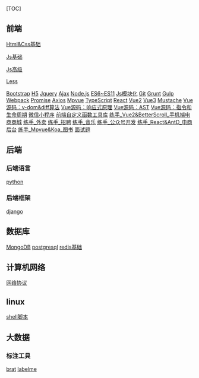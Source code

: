 [TOC]
## 前端
[Html&Css基础]()

[Js基础]()

[Js高级]()

[Less]()

[Bootstrap]()
[H5](https://gitee.com/mindcons/code_total/blob/master/md_doc/h5.md)
[Jquery]()
[Ajax]()
[Node.js]()
[ES6~ES11]()
[Js模块化]()
[Git]()
[Grunt]()
[Gulp]()
[Webpack]()
[Promise]()
[Axios]()
[Mpvue]()
[TypeScript]()
[React]()
[Vue2]()
[Vue3]()
[Mustache]()
[Vue源码：v-dom&diff算法]()
[Vue源码：响应式原理]()
[Vue源码：AST]()
[Vue源码：指令和生命周期]()
[微信小程序]()
[前端自定义函数工具库]()
[练手_Vue2&BetterScroll_手机端电商商城]()
[练手_外卖]()
[练手_招聘]()
[练手_音乐]()
[练手_公众号开发]()
[练手_React&AntD_电商后台]()
[练手_Mpvue&Koa_图书]()
[面试题]()

## 后端
### 后端语言
[python]()
### 后端框架
[django]()


## 数据库
[MongoDB]()
[postgresql]()
[redis基础](https://gitee.com/mindcons/code_total/blob/master/md_doc/redis.md)

## 计算机网络
[网络协议]()

## linux
[shell脚本]()

## 大数据
### 标注工具
[brat]()
[labelme]()
